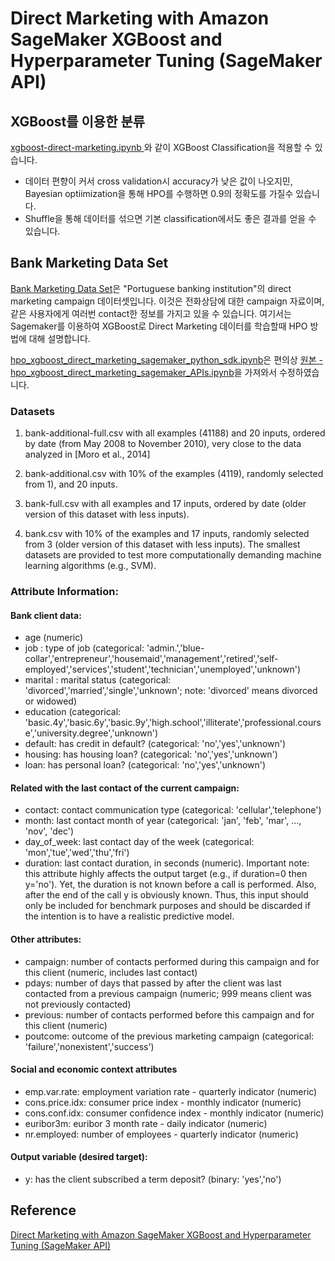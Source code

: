 # Direct Marketing with Amazon SageMaker XGBoost and Hyperparameter Tuning (SageMaker API)



## XGBoost를 이용한 분류

[xgboost-direct-marketing.ipynb
](https://github.com/kyopark2014/aws-sagemaker/blob/main/sagemaker-examples/direct-marketing-xgboost/xgboost-direct-marketing.ipynb)와 같이 XGBoost Classification을 적용할 수 있습니다.

- 데이터 편향이 커서 cross validation시 accuracy가 낮은 값이 나오지민, Bayesian optiimization을 통해 HPO를 수행하면 0.9의 정확도를 가질수 있습니다.
- Shuffle을 통해 데이터를 섞으면 기본 classification에서도 좋은 결과를 얻을 수 있습니다. 

## Bank Marketing Data Set

[Bank Marketing Data Set](https://archive.ics.uci.edu/ml/datasets/bank+marketing)은 "Portuguese banking institution"의 direct marketing campaign 데이터셋입니다. 이것은 전화상담에 대한 campaign 자료이며, 같은 사용자에게 여러번 contact한 정보를 가지고 있을 수 있습니다. 여기서는 Sagemaker를 이용하여 XGBoost로 Direct Marketing 데이터를 학습할때 HPO 방법에 대해 설명합니다. 

[hpo_xgboost_direct_marketing_sagemaker_python_sdk.ipynb](https://github.com/kyopark2014/aws-sagemaker/blob/main/sagemaker-examples/direct-marketing-xgboost/hpo_xgboost_direct_marketing_sagemaker_python_sdk.ipynb)은 편의상 [원본 - hpo_xgboost_direct_marketing_sagemaker_APIs.ipynb](https://github.com/aws/amazon-sagemaker-examples/blob/main/hyperparameter_tuning/xgboost_direct_marketing/hpo_xgboost_direct_marketing_sagemaker_APIs.ipynb)을 가져와서 수정하였습니다. 

### Datasets

1) bank-additional-full.csv with all examples (41188) and 20 inputs, ordered by date (from May 2008 to November 2010), very close to the data analyzed in [Moro et al., 2014]

2) bank-additional.csv with 10% of the examples (4119), randomly selected from 1), and 20 inputs.

3) bank-full.csv with all examples and 17 inputs, ordered by date (older version of this dataset with less inputs).

4) bank.csv with 10% of the examples and 17 inputs, randomly selected from 3 (older version of this dataset with less inputs).
The smallest datasets are provided to test more computationally demanding machine learning algorithms (e.g., SVM).

### Attribute Information:

#### Bank client data:
- age (numeric)
- job : type of job (categorical: 'admin.','blue-collar','entrepreneur','housemaid','management','retired','self-employed','services','student','technician','unemployed','unknown')
- marital : marital status (categorical: 'divorced','married','single','unknown'; note: 'divorced' means divorced or widowed)
- education (categorical: 'basic.4y','basic.6y','basic.9y','high.school','illiterate','professional.course','university.degree','unknown')
- default: has credit in default? (categorical: 'no','yes','unknown')
- housing: has housing loan? (categorical: 'no','yes','unknown')
- loan: has personal loan? (categorical: 'no','yes','unknown')

#### Related with the last contact of the current campaign:
- contact: contact communication type (categorical: 'cellular','telephone')
- month: last contact month of year (categorical: 'jan', 'feb', 'mar', ..., 'nov', 'dec')
- day_of_week: last contact day of the week (categorical: 'mon','tue','wed','thu','fri')
- duration: last contact duration, in seconds (numeric). Important note: this attribute highly affects the output target (e.g., if duration=0 then y='no'). Yet, the duration is not known before a call is performed. Also, after the end of the call y is obviously known. Thus, this input should only be included for benchmark purposes and should be discarded if the intention is to have a realistic predictive model.

#### Other attributes:
- campaign: number of contacts performed during this campaign and for this client (numeric, includes last contact)
- pdays: number of days that passed by after the client was last contacted from a previous campaign (numeric; 999 means client was not previously contacted)
- previous: number of contacts performed before this campaign and for this client (numeric)
- poutcome: outcome of the previous marketing campaign (categorical: 'failure','nonexistent','success')

#### Social and economic context attributes
- emp.var.rate: employment variation rate - quarterly indicator (numeric)
- cons.price.idx: consumer price index - monthly indicator (numeric)
- cons.conf.idx: consumer confidence index - monthly indicator (numeric)
- euribor3m: euribor 3 month rate - daily indicator (numeric)
- nr.employed: number of employees - quarterly indicator (numeric)

#### Output variable (desired target):
- y: has the client subscribed a term deposit? (binary: 'yes','no')


## Reference 

[Direct Marketing with Amazon SageMaker XGBoost and Hyperparameter Tuning (SageMaker API)](https://sagemaker-examples.readthedocs.io/en/latest/hyperparameter_tuning/xgboost_direct_marketing/hpo_xgboost_direct_marketing_sagemaker_APIs.html)
